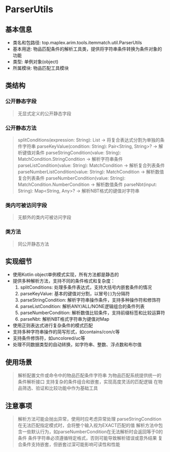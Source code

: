 # ParserUtils

## 基本信息
- 类名和包路径: top.maplex.arim.tools.itemmatch.util.ParserUtils
- 基本用途: 物品匹配条件的解析工具类，提供将字符串条件转换为条件对象的功能
- 类型: 单例对象(object)
- 所属模块: 物品匹配工具模块

## 类结构

### 公开静态字段
> 无显式定义的公开静态字段

### 公开静态方法
> splitConditions(expression: String): List<String> -> 将复合表达式分割为单独的条件字符串
> parseKeyValue(condition: String): Pair<String, String>? -> 解析键值对条件
> parseStringCondition(value: String): MatchCondition.StringCondition -> 解析字符串条件
> parseListCondition(value: String): MatchCondition -> 解析复合列表条件
> parseNumberListCondition(value: String): MatchCondition -> 解析数值复合列表条件
> parseNumberCondition(value: String): MatchCondition.NumberCondition -> 解析数值条件
> parseNbt(input: String): Map<String, Any>? -> 解析NBT格式的键值对字符串

### 类内可被访问字段
> 无额外的类内可被访问字段

### 类方法
> 同公开静态方法

## 实现细节
- 使用Kotlin object单例模式实现，所有方法都是静态的
- 提供多种解析方法，支持不同的条件格式和复杂度：
  1. splitConditions: 处理多条件表达式，支持大括号内嵌套条件的情况
  2. parseKeyValue: 基本的键值对分割，以冒号(:)为分隔符
  3. parseStringCondition: 解析字符串操作条件，支持多种操作符和修饰符
  4. parseListCondition: 解析ANY/ALL/NONE逻辑组合的条件列表
  5. parseNumberCondition: 解析数值比较条件，支持前缀标签和比较运算符
  6. parseNbt: 解析NBT格式字符串为键值对Map
- 使用正则表达式进行复杂条件的模式匹配
- 支持多种字符串操作的简写形式，如contains/con/c等
- 支持条件修饰符，如uncolored/uc等
- 处理不同数据类型的自动转换，如字符串、整数、浮点数和布尔值

## 使用场景
> 解析配置文件或命令中的物品匹配条件字符串
> 为物品匹配系统提供统一的条件解析接口
> 支持复杂的条件组合和嵌套，实现高度灵活的匹配逻辑
> 在物品筛选、验证和比较功能中作为基础工具

## 注意事项
> 解析方法可能会抛出异常，使用时应考虑异常处理
> parseStringCondition在无法匹配指定模式时，会将整个输入视为EXACT匹配的值
> 解析方法中包含一些默认行为，如parseNumberCondition在无法解析时会返回等于0的条件
> 条件字符串必须遵循特定格式，否则可能导致解析错误或意外结果
> 复合条件支持嵌套，但嵌套过深可能影响可读性和性能
